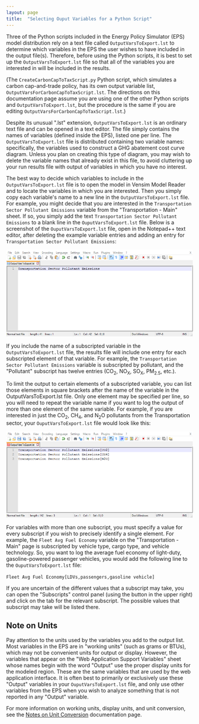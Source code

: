 ```yaml
---
layout: page
title:  "Selecting Ouput Variables for a Python Script"
---
```


Three of the Python scripts included in the Energy Policy Simulator (EPS) model distribution rely on a text file called `OutputVarsToExport.lst` to determine which variables in the EPS the user wishes to have included in the output file(s).  Therefore, before using the Python scripts, it is best to set up the `OutputVarsToExport.lst` file so that all of the variables you are interested in will be included in the results.

(The `CreateCarbonCapToTaxScript.py` Python script, which simulates a carbon cap-and-trade policy, has its own output variable list, `OutputVarsForCarbonCapToTaxScript.lst`.  The directions on this documentation page assume you are using one of the other Python scripts and `OutputVarsToExport.lst`, but the procedure is the same if you are editing `OutputVarsForCarbonCapToTaxScript.lst`.)

Despite its unusual ".lst" extension, `OutputVarsToExport.lst` is an ordinary text file and can be opened in a text editor.  The file simply contains the names of variables (defined inside the EPS), listed one per line.  The `OutputVarsToExport.lst` file is distributed containing two variable names: specifically, the variables used to construct a GHG abatement cost curve diagram.  Unless you plan on creating this type of diagram, you may wish to delete the variable names that already exist in this file, to avoid cluttering up your run results file with output of variables in which you have no interest.

The best way to decide which variables to include in the `OutputVarsToExport.lst` file is to open the model in Vensim Model Reader and to locate the variables in which you are interested.  Then you simply copy each variable's name to a new line in the `OutputVarsToExport.lst` file.  For example, you might decide that you are interested in the `Transportation Sector Pollutant Emissions` variable from the "Transportation - Main" sheet.  If so, you simply add the text `Transportation Sector Pollutant Emissions` to a blank line in the `OuputVarsToExport.lst` file.  Below is a screenshot of the `OuputVarsToExport.lst` file, open in the Notepad++ text editor, after deleting the example variable entries and adding an entry for `Transportation Sector Pollutant Emissions`:

![one variable in OutputVarsToExport.lst file](selecting-output-variables-OneVarEntry.png)

If you include the name of a subscripted variable in the `OutputVarsToExport.lst` file, the results file will include one entry for each subscripted element of that variable.  For example, the `Transportation Sector Pollutant Emissions` variable is subscripted by pollutant, and the "Pollutant" subscript has twelve entries (CO<sub>2</sub>, NO<sub>X</sub>, SO<sub>X</sub>, PM<sub>2.5</sub>, etc.).

To limit the output to certain elements of a subscripted variable, you can list those elements in square brackets after the name of the variable in the OutputVarsToExport.lst file.  Only one element may be specified per line, so you will need to repeat the variable name if you want to log the output of more than one element of the same variable.  For example, if you are interested in just the CO<sub>2</sub>, CH<sub>4</sub>, and N<sub>2</sub>O pollutants from the Transportation sector, your `OuputVarsToExport.lst` file would look like this:

![subscript elements of one variable in OutputVarsToExport.lst file](selecting-output-variables-SubscriptsEntry.png)

For variables with more than one subscript, you must specify a value for every subscript if you wish to precisely identify a single element.  For example, the `Fleet Avg Fuel Economy` variable on the "Transportation - Main" page is subscripted by vehicle type, cargo type, and vehicle technology.  So, you want to log the average fuel economy of light-duty, gasoline-powered passenger vehicles, you would add the following line to the `OuputVarsToExport.lst` file:

`Fleet Avg Fuel Economy[LDVs,passengers,gasoline vehicle]`

If you are uncertain of the different values that a subscript may take, you can open the "Subscripts" control panel (using the button in the upper right) and click on the tab for the relevant subscript.  The possible values that subscript may take will be listed there.

## Note on Units

Pay attention to the units used by the variables you add to the output list.  Most variables in the EPS are in "working units" (such as grams or BTUs), which may not be convenient units for output or display.  However, the variables that appear on the "Web Application Support Variables" sheet whose names begin with the word "Output" use the proper display units for the modeled region.  These are the same variables that are used by the web application interface.  It is often best to primarily or exclusively use these "Output" variables in your `OuputVarsToExport.lst` file, and only use other variables from the EPS when you wish to analyze something that is not reported in any "Output" variable.

For more information on working units, display units, and unit conversion, see the [Notes on Unit Conversion](unit-conversion.html) documentation page.
